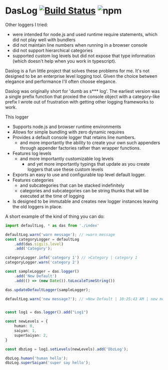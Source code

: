 # DasLog [![Build Status](https://travis-ci.com/paarthenon/daslog.svg?branch=master)](https://travis-ci.com/paarthenon/daslog) ![npm](https://img.shields.io/npm/v/daslog)

Other loggers I tried:
 * were intended for node.js and used runtime require statements, which did not play well with bundlers
 * did not maintain line numbers when running in a browser console
 * did not support hierarchical categories
 * supported custom log levels but did not expose that type information (which doesn't help when you work in typescript).

Daslog is a fun little project that solves these problems for me. It's not designed to be an enterprise level logging tool. Given the choice between elegance and performance I'll often choose elegance. 

Daslog was originally short for 'dumb as s*** log'. The earliest version was a single prefix function that proxied the console object with a category-like prefix I wrote out of frustration with getting other logging frameworks to work.

This logger

 * Supports node.js and browser runtime environments
 * Allows for simple bundling with zero dynamic requires
 * Provides a default console logger that retains line numbers.
    * and more importantly the ability to create your own such appenders through appender factories rather than wrapper functions.
 * Features log levels
    * and more importantly customizable log levels
        * and yet more importantly typings that update as you create loggers that use these custom levels
 * Exports an easy to use and configurable top level default logger.
 * Features categories
    * and subcategories that can be stacked indefinitely
    * categories and subcategories can be string thunks that will be executed at the time of logging
 * Is designed to be immutable and creates new logger instances leaving the old loggers in place.


A short example of the kind of thing you can do:
```typescript
import defaultLog, * as das from './index'

defaultLog.warn('warn message'); // >warn message
const categoryLogger = defaultLog
    .add(das.sigils.level)
    .add('Category');

categoryLogger.info('category 1') // >Category | category 1
categoryLogger.warn('category 2')

const sampleLogger = das.logger()
    .add('New Default')
    .add(() => (new Date()).toLocaleTimeString())

das.updateDefaultLogger(sampleLogger);

defaultLog.warn('new message?'); // >New Default | 10:25:43 AM | new message?


const log1 = das.logger().add("Log1")

const newLevels = {
    human: 0,
    saiyan: 1,
    superSaiyan: 2,
}

const dbzLog = log1.setLevels(newLevels).add('DbzLog');

dbzLog.human('human hello');
dbzLog.superSaiyan('super say hello');
```
